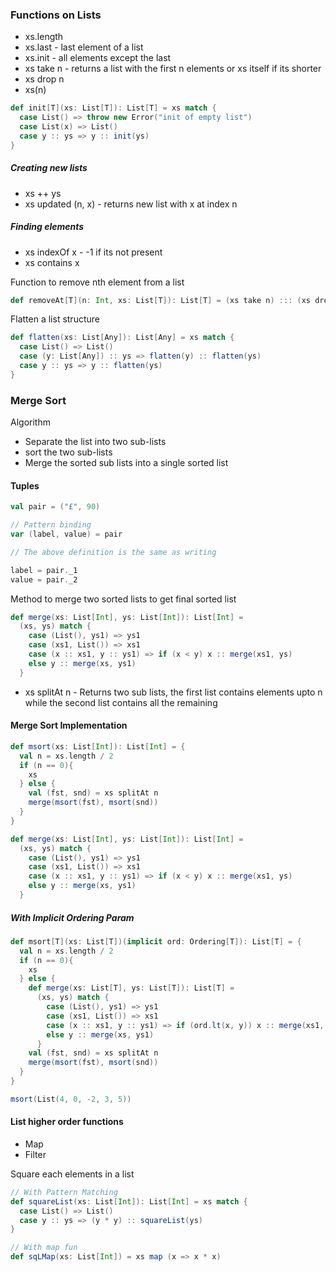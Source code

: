 ### Functions on Lists

+ xs.length
+ xs.last - last element of a list
+ xs.init - all elements except the last
+ xs take n - returns a list with the first n elements or xs itself if its shorter
+ xs drop n
+ xs(n)

```scala
def init[T](xs: List[T]): List[T] = xs match {
  case List() => throw new Error("init of empty list")
  case List(x) => List()
  case y :: ys => y :: init(ys)
}
```

##### Creating new lists

+ xs ++ ys
+ xs updated (n, x) - returns new list with x at index n

##### Finding elements

+ xs indexOf x - -1 if its not present 
+ xs contains x

Function to remove nth element from a list

```scala
def removeAt[T](n: Int, xs: List[T]): List[T] = (xs take n) ::: (xs drop n+1)
```

Flatten a list structure

```scala
def flatten(xs: List[Any]): List[Any] = xs match {
  case List() => List()
  case (y: List[Any]) :: ys => flatten(y) :: flatten(ys)
  case y :: ys => y :: flatten(ys)
}
```


### Merge Sort

Algorithm

+ Separate the list into two sub-lists
+ sort the two sub-lists
+ Merge the sorted sub lists into a single sorted list

#### Tuples

```scala
val pair = ("£", 90)

// Pattern binding
var (label, value) = pair

// The above definition is the same as writing

label = pair._1
value = pair._2
```


Method to merge two sorted lists to get final sorted list

```scala
def merge(xs: List[Int], ys: List[Int]): List[Int] =
  (xs, ys) match {
    case (List(), ys1) => ys1
    case (xs1, List()) => xs1
    case (x :: xs1, y :: ys1) => if (x < y) x :: merge(xs1, ys)
    else y :: merge(xs, ys1)
  }
```

+ xs splitAt n - Returns two sub lists, the first list contains elements upto n while
the second list contains all the remaining

#### Merge Sort Implementation
```scala
def msort(xs: List[Int]): List[Int] = {
  val n = xs.length / 2 
  if (n == 0){
    xs
  } else {
    val (fst, snd) = xs splitAt n
    merge(msort(fst), msort(snd))
  }
}

def merge(xs: List[Int], ys: List[Int]): List[Int] =
  (xs, ys) match {
    case (List(), ys1) => ys1
    case (xs1, List()) => xs1
    case (x :: xs1, y :: ys1) => if (x < y) x :: merge(xs1, ys)
    else y :: merge(xs, ys1)
  }
```

##### With Implicit Ordering Param

```scala
def msort[T](xs: List[T])(implicit ord: Ordering[T]): List[T] = {
  val n = xs.length / 2
  if (n == 0){
    xs
  } else {
    def merge(xs: List[T], ys: List[T]): List[T] =
      (xs, ys) match {
        case (List(), ys1) => ys1
        case (xs1, List()) => xs1
        case (x :: xs1, y :: ys1) => if (ord.lt(x, y)) x :: merge(xs1, ys)
        else y :: merge(xs, ys1)
      }
    val (fst, snd) = xs splitAt n
    merge(msort(fst), msort(snd))
  }
}

msort(List(4, 0, -2, 3, 5))
```

#### List higher order functions

+ Map
+ Filter 

Square each elements in a list

```scala
// With Pattern Matching
def squareList(xs: List[Int]): List[Int] = xs match {
  case List() => List()
  case y :: ys => (y * y) :: squareList(ys) 
}

// With map fun
def sqLMap(xs: List[Int]) = xs map (x => x * x)
```


